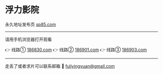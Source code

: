 # 浮力影院
永久地址发布页 [sp85.com](http://sp85.com)

-------------------------

请用手机浏览器打开观看

👉 线路① [186830.com](http://186830.com)
👉 线路② [186901.com](http://186901.com)
👉 线路③ [186903.com](http://186903.com)

-------------------------

走丢了或者求片可以联系邮箱
📧 fuliyingyuan@gmail.com
